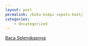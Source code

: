 ```yaml
---
layout: post
permalink: /buku-mimpi-sepatu-boot/
categories:
    - Uncategorized
---
```


[Baca Selengkapnya](/09)